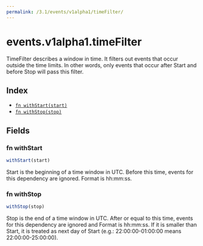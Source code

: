 ```yaml
---
permalink: /3.1/events/v1alpha1/timeFilter/
---
```


# events.v1alpha1.timeFilter

TimeFilter describes a window in time.
It filters out events that occur outside the time limits.
In other words, only events that occur after Start and before Stop
will pass this filter.

## Index

* [`fn withStart(start)`](#fn-withstart)
* [`fn withStop(stop)`](#fn-withstop)

## Fields

### fn withStart

```ts
withStart(start)
```

Start is the beginning of a time window in UTC.
Before this time, events for this dependency are ignored.
Format is hh:mm:ss.

### fn withStop

```ts
withStop(stop)
```

Stop is the end of a time window in UTC.
After or equal to this time, events for this dependency are ignored and
Format is hh:mm:ss.
If it is smaller than Start, it is treated as next day of Start
(e.g.: 22:00:00-01:00:00 means 22:00:00-25:00:00).